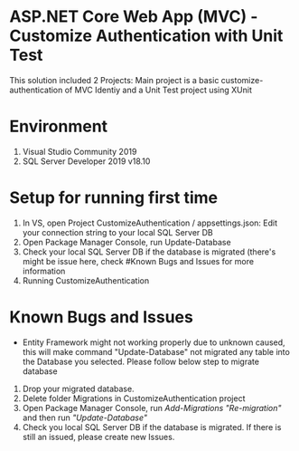 # ASP.NET Core Web App (MVC) - Customize Authentication with Unit Test
This solution included 2 Projects: Main project is a basic customize-authentication of MVC Identiy and a Unit Test project using XUnit

# Environment
1. Visual Studio Community 2019
2. SQL Server Developer 2019 v18.10

# Setup for running first time
1. In VS, open Project CustomizeAuthentication / appsettings.json: Edit your connection string to your local SQL Server DB
2. Open Package Manager Console, run Update-Database
3. Check your local SQL Server DB if the database is migrated (there's might be issue here, check #Known Bugs and Issues for more information
4. Running CustomizeAuthentication

# Known Bugs and Issues
- Entity Framework might not working properly due to unknown caused, this will make command "Update-Database" not migrated any table into the Database you selected. 
Please follow below step to migrate database
1. Drop your migrated database.
2. Delete folder Migrations in CustomizeAuthentication project
3. Open Package Manager Console, run *Add-Migrations "Re-migration"* and then run *"Update-Database"*
4. Check you local SQL Server DB if the database is migrated. If there is still an issued, please create new Issues. 

